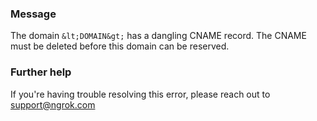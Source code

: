
### Message
The domain `&lt;DOMAIN&gt;` has a dangling CNAME record. The CNAME must be deleted before this domain can be reserved.

### Further help
If you're having trouble resolving this error, please reach out to [support@ngrok.com](mailto:support@ngrok.com?subject=Help%20with%20ERR_NGROK_511)

